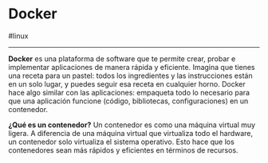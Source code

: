 # Docker
#linux 

---
**Docker** es una plataforma de software que te permite crear, probar e implementar aplicaciones de manera rápida y eficiente. Imagina que tienes una receta para un pastel: todos los ingredientes y las instrucciones están en un solo lugar, y puedes seguir esa receta en cualquier horno. Docker hace algo similar con las aplicaciones: empaqueta todo lo necesario para que una aplicación funcione (código, bibliotecas, configuraciones) en un contenedor.

**¿Qué es un contenedor?**
Un contenedor es como una máquina virtual muy ligera. A diferencia de una máquina virtual que virtualiza todo el hardware, un contenedor solo virtualiza el sistema operativo. Esto hace que los contenedores sean más rápidos y eficientes en términos de recursos.
